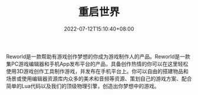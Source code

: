 ﻿---
weight: 
title: "重启世界"
description: "Reworld是一款帮助有游戏创作梦想的你成为游戏制作人的产品。Reworld是一款集PC游戏编辑器和手机App发布平台的产品，具备创作热情的你可以在这里轻松使用3D游戏创作工具制作游戏，并发布在手机平台上。你可以自由的搭建物品和场景或使用编辑器资源库内众多的美术和音频等资源、策划自己的游戏方案、配合简单的Lua代码以及我们的顶级物理引擎，创造出你梦想中的游戏。"
date: 2022-07-12T15:10:40+08:00
lastmod: 2022-07-12T15:10:40+08:00
draft: false
authors: ["Cindy"]
featuredImage: "54.jpg"
link: "https://www.reworlder.com/"
tags: ["重启世界","虚拟社交"]
categories: ["navigation"]
navigation: ["虚拟社交"]
lightgallery: true
toc: true
pinned: false
recommend: false
recommend1: false
---
Reworld是一款帮助有游戏创作梦想的你成为游戏制作人的产品。Reworld是一款集PC游戏编辑器和手机App发布平台的产品，具备创作热情的你可以在这里轻松使用3D游戏创作工具制作游戏，并发布在手机平台上。你可以自由的搭建物品和场景或使用编辑器资源库内众多的美术和音频等资源、策划自己的游戏方案、配合简单的Lua代码以及我们的顶级物理引擎，创造出你梦想中的游戏。
